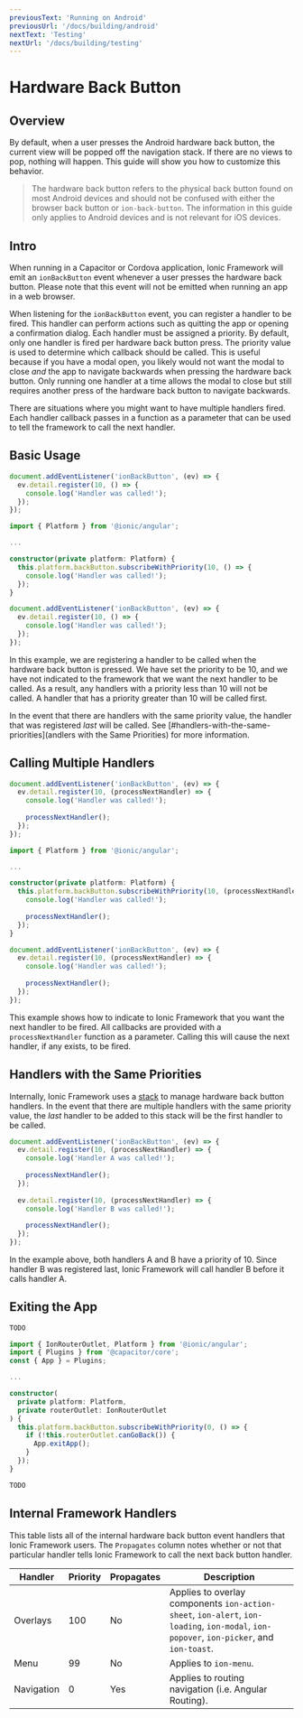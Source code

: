 ```yaml
---
previousText: 'Running on Android'
previousUrl: '/docs/building/android'
nextText: 'Testing'
nextUrl: '/docs/building/testing'
---
```


# Hardware Back Button

## Overview

By default, when a user presses the Android hardware back button, the current view will be popped off the navigation stack. If there are no views to pop, nothing will happen. This guide will show you how to customize this behavior.

> The hardware back button refers to the physical back button found on most Android devices and should not be confused with either the browser back button or `ion-back-button`. The information in this guide only applies to Android devices and is not relevant for iOS devices.

## Intro

When running in a Capacitor or Cordova application, Ionic Framework will emit an `ionBackButton` event whenever a user presses the hardware back button. Please note that this event will not be emitted when running an app in a web browser.

When listening for the `ionBackButton` event, you can register a handler to be fired. This handler can perform actions such as quitting the app or opening a confirmation dialog. Each handler must be assigned a priority. By default, only one handler is fired per hardware back button press. The priority value is used to determine which callback should be called. This is useful because if you have a modal open, you likely would not want the modal to close _and_ the app to navigate backwards when pressing the hardware back button. Only running one handler at a time allows the modal to close but still requires another press of the hardware back button to navigate backwards.

There are situations where you might want to have multiple handlers fired. Each handler callback passes in a function as a parameter that can be used to tell the framework to call the next handler.

## Basic Usage

<docs-tabs>
<docs-tab tab="javascript">

```javascript
document.addEventListener('ionBackButton', (ev) => {
  ev.detail.register(10, () => {
    console.log('Handler was called!');
  });
});

```
</docs-tab>
<docs-tab tab="angular">

```typescript
import { Platform } from '@ionic/angular';

...

constructor(private platform: Platform) {
  this.platform.backButton.subscribeWithPriority(10, () => {
    console.log('Handler was called!');
  });
}

```
</docs-tab>
<docs-tab tab="react">

```typescript
document.addEventListener('ionBackButton', (ev) => {
  ev.detail.register(10, () => {
    console.log('Handler was called!');
  });
});
```
</docs-tab>
</docs-tabs>

In this example, we are registering a handler to be called when the hardware back button is pressed. We have set the priority to be 10, and we have not indicated to the framework that we want the next handler to be called. As a result, any handlers with a priority less than 10 will not be called. A handler that has a priority greater than 10 will be called first.

In the event that there are handlers with the same priority value, the handler that was registered _last_ will be called. See [#handlers-with-the-same-priorities](andlers with the Same Priorities) for more information.

## Calling Multiple Handlers

<docs-tabs>
<docs-tab tab="javascript">

```javascript
document.addEventListener('ionBackButton', (ev) => {
  ev.detail.register(10, (processNextHandler) => {
    console.log('Handler was called!');
    
    processNextHandler();
  });
});

```
</docs-tab>
<docs-tab tab="angular">

```typescript
import { Platform } from '@ionic/angular';

...

constructor(private platform: Platform) {
  this.platform.backButton.subscribeWithPriority(10, (processNextHandler) => {
    console.log('Handler was called!');
    
    processNextHandler();
  });
}

```
</docs-tab>
<docs-tab tab="react">

```typescript
document.addEventListener('ionBackButton', (ev) => {
  ev.detail.register(10, (processNextHandler) => {
    console.log('Handler was called!');
    
    processNextHandler();
  });
});
```
</docs-tab>
</docs-tabs>

This example shows how to indicate to Ionic Framework that you want the next handler to be fired. All callbacks are provided with a `processNextHandler` function as a parameter. Calling this will cause the next handler, if any exists, to be fired.

## Handlers with the Same Priorities

Internally, Ionic Framework uses a [stack](https://en.wikipedia.org/wiki/Stack_(abstract_data_type)) to manage hardware back button handlers. In the event that there are multiple handlers with the same priority value, the _last_ handler to be added to this stack will be the first handler to be called.

```javascript
document.addEventListener('ionBackButton', (ev) => {
  ev.detail.register(10, (processNextHandler) => {
    console.log('Handler A was called!');
    
    processNextHandler();
  });
  
  ev.detail.register(10, (processNextHandler) => {
    console.log('Handler B was called!');
    
    processNextHandler();
  });
});
```

In the example above, both handlers A and B have a priority of 10. Since handler B was registered last, Ionic Framework will call handler B before it calls handler A.


## Exiting the App
<docs-tabs>
<docs-tab tab="javascript">

```javascript
TODO
```
</docs-tab>
<docs-tab tab="angular">

```typescript
import { IonRouterOutlet, Platform } from '@ionic/angular';
import { Plugins } from '@capacitor/core';
const { App } = Plugins;

...

constructor(
  private platform: Platform,
  private routerOutlet: IonRouterOutlet
) {
  this.platform.backButton.subscribeWithPriority(0, () => {
    if (!this.routerOutlet.canGoBack()) {
      App.exitApp();
    }
  });
}

```
</docs-tab>
<docs-tab tab="react">

```typescript
TODO
```
</docs-tab>
</docs-tabs>

## Internal Framework Handlers

This table lists all of the internal hardware back button event handlers that Ionic Framework users. The `Propagates` column notes whether or not that particular handler tells Ionic Framework to call the next back button handler.

| Handler    | Priority | Propagates | Description |
| ---------- | -------- | ------------------ | ----------- |
| Overlays   | 100      | No                 | Applies to overlay components `ion-action-sheet`, `ion-alert`, `ion-loading`, `ion-modal`, `ion-popover`, `ion-picker`, and `ion-toast`. |
| Menu       | 99       | No                 | Applies to `ion-menu`. |
| Navigation | 0        | Yes                | Applies to routing navigation (i.e. Angular Routing). |